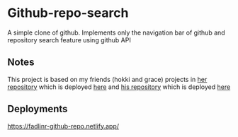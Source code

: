 # Github-repo-search
A simple clone of github.
Implements only the navigation bar of github and repository search feature using github API

## Notes
This project is based on my friends (hokki and grace) projects in [her repository](https://github.com/graciellavl/github) which is deployed [here](https://graciellavl-github.netlify.app) and [his repository](https://github.com/hokkyss/semi-github) which is deployed [here](https://semi-github.netlify.app)

## Deployments
https://fadlinr-github-repo.netlify.app/
